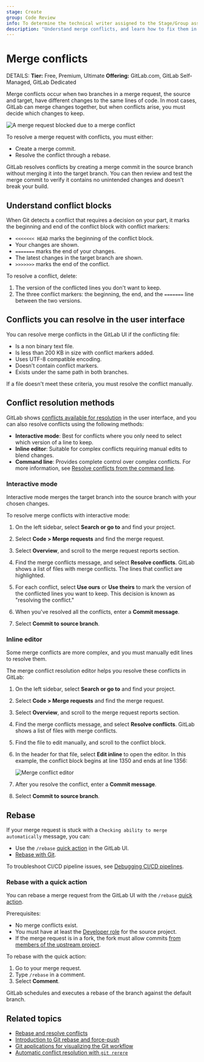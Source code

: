 ```yaml
---
stage: Create
group: Code Review
info: To determine the technical writer assigned to the Stage/Group associated with this page, see https://handbook.gitlab.com/handbook/product/ux/technical-writing/#assignments
description: "Understand merge conflicts, and learn how to fix them in Git projects."
---
```


# Merge conflicts

DETAILS:
**Tier:** Free, Premium, Ultimate
**Offering:** GitLab.com, GitLab Self-Managed, GitLab Dedicated

Merge conflicts occur when two branches in a merge request, the source and target,
have different changes to the same lines of code. In most cases, GitLab can merge changes together,
but when conflicts arise, you must decide which changes to keep.

![A merge request blocked due to a merge conflict](img/conflicts_v16_7.png)

To resolve a merge request with conflicts, you must either:

- Create a merge commit.
- Resolve the conflict through a rebase.

GitLab resolves conflicts by creating a merge commit in the source branch without merging it
into the target branch. You can then review and test the merge commit to verify it contains
no unintended changes and doesn't break your build.

## Understand conflict blocks

When Git detects a conflict that requires a decision on your part, it marks the
beginning and end of the conflict block with conflict markers:

- `<<<<<<< HEAD` marks the beginning of the conflict block.
- Your changes are shown.
- `=======` marks the end of your changes.
- The latest changes in the target branch are shown.
- `>>>>>>>` marks the end of the conflict.

To resolve a conflict, delete:

1. The version of the conflicted lines you don't want to keep.
1. The three conflict markers: the beginning, the end, and the `=======` line between
   the two versions.

## Conflicts you can resolve in the user interface

You can resolve merge conflicts in the GitLab UI if the conflicting file:

- Is a non binary text file.
- Is less than 200 KB in size with conflict markers added.
- Uses UTF-8 compatible encoding.
- Doesn't contain conflict markers.
- Exists under the same path in both branches.

If a file doesn't meet these criteria, you must resolve the conflict manually.

## Conflict resolution methods

GitLab shows [conflicts available for resolution](#conflicts-you-can-resolve-in-the-user-interface)
in the user interface, and you can also resolve conflicts using the following methods:

- **Interactive mode**: Best for conflicts where you only need to select which version of a line to keep.
- **Inline editor**: Suitable for complex conflicts requiring manual edits to blend changes.
- **Command line**: Provides complete control over complex conflicts. For more information, see [Resolve conflicts from the command line](../../../topics/git/git_rebase.md#resolve-conflicts-from-the-command-line).

### Interactive mode

Interactive mode merges the target branch into the source branch with your chosen changes.

To resolve merge conflicts with interactive mode:

1. On the left sidebar, select **Search or go to** and find your project.
1. Select **Code > Merge requests** and find the merge request.
1. Select **Overview**, and scroll to the merge request reports section.
1. Find the merge conflicts message, and select **Resolve conflicts**.
   GitLab shows a list of files with merge conflicts. The lines that conflict are
   highlighted.

1. For each conflict, select **Use ours** or **Use theirs** to mark the version
   of the conflicted lines you want to keep. This decision is known as
   "resolving the conflict."
1. When you've resolved all the conflicts, enter a **Commit message**.
1. Select **Commit to source branch**.

### Inline editor

Some merge conflicts are more complex, and you must manually edit lines to
resolve them.

The merge conflict resolution editor helps you resolve these conflicts in GitLab:

1. On the left sidebar, select **Search or go to** and find your project.
1. Select **Code > Merge requests** and find the merge request.
1. Select **Overview**, and scroll to the merge request reports section.
1. Find the merge conflicts message, and select **Resolve conflicts**.
   GitLab shows a list of files with merge conflicts.
1. Find the file to edit manually, and scroll to the conflict block.
1. In the header for that file, select **Edit inline** to open the editor. In this
   example, the conflict block begins at line 1350 and ends at line 1356:

   ![Merge conflict editor](img/merge_conflict_editor_v16_7.png)

1. After you resolve the conflict, enter a **Commit message**.
1. Select **Commit to source branch**.

## Rebase

If your merge request is stuck with a `Checking ability to merge automatically`
message, you can:

- Use the `/rebase` [quick action](../../../user/project/quick_actions.md#issues-merge-requests-and-epics) in the GitLab UI.
- [Rebase with Git](../../../topics/git/git_rebase.md#rebase).

To troubleshoot CI/CD pipeline issues, see [Debugging CI/CD pipelines](../../../ci/debugging.md).

### Rebase with a quick action

You can rebase a merge request from the GitLab UI with the `/rebase` [quick action](../../../user/project/quick_actions.md).

Prerequisites:

- No merge conflicts exist.
- You must have at least the [Developer role](../../../user/permissions.md) for the source project.
- If the merge request is in a fork, the fork must allow commits
  [from members of the upstream project](../../../user/project/merge_requests/allow_collaboration.md).

To rebase with the quick action:

1. Go to your merge request.
1. Type `/rebase` in a comment.
1. Select **Comment**.

GitLab schedules and executes a rebase of the branch against the default branch.

## Related topics

- [Rebase and resolve conflicts](../../../topics/git/git_rebase.md)
- [Introduction to Git rebase and force-push](../../../topics/git/git_rebase.md)
- [Git applications for visualizing the Git workflow](https://git-scm.com/downloads/guis)
- [Automatic conflict resolution with `git rerere`](https://git-scm.com/book/en/v2/Git-Tools-Rerere)
